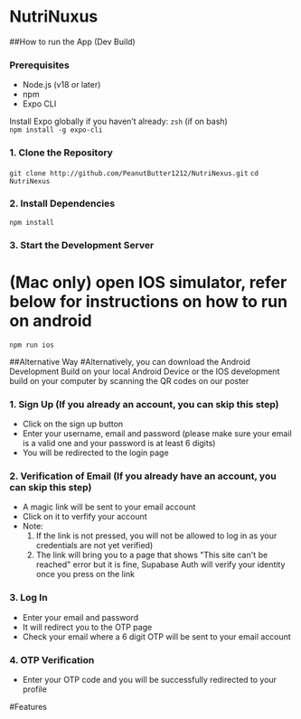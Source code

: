 # NutriNuxus



##How to run the App (Dev Build) 

### Prerequisites
- Node.js (v18 or later)
- npm
- Expo CLI

Install Expo globally if you haven’t already:
``` zsh ``` (if on bash)  
``` npm install -g expo-cli ```

### 1. Clone the Repository 
``` git clone http://github.com/PeanutButter1212/NutriNexus.git ```
``` cd NutriNexus   ```

### 2. Install Dependencies 
``` npm install  ```

### 3. Start the Development Server
# (Mac only) open IOS simulator, refer below for instructions on how to run on android 
``` npm run ios ```

##Alternative Way 
#Alternatively, you can download the Android Development Build on your local Android Device or the IOS development build on your computer by scanning the QR codes on our poster 



### 1. Sign Up (If you already an account, you can skip this step) 
- Click on the sign up button
- Enter your username, email and password (please make sure your email is a valid one and your password is at least 6 digits)
- You will be redirected to the login page

### 2. Verification of Email (If you already have an account, you can skip this step)  
- A magic link will be sent to your email account
- Click on it to verfify your account 
- Note:
  1. If the link is not pressed, you will not be allowed to log in as your credentials are not yet verified)
  2. The link will bring you to a page that shows "This site can't be reached" error but it is fine, Supabase Auth will verify your identity once you press on the link
 
### 3. Log In 
- Enter your email and password
- It will redirect you to the OTP page
- Check your email where a 6 digit OTP will be sent to your email account

### 4. OTP Verification 
- Enter your OTP code and you will be successfully redirected to your profile

#Features 


